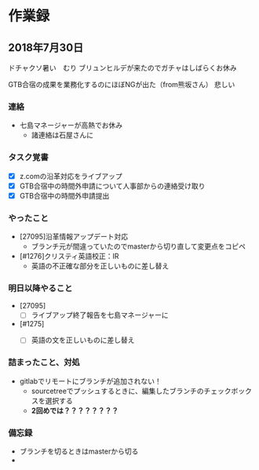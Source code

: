 # 作業録  
## 2018年7月30日 
ドチャクソ暑い　むり
ブリュンヒルデが来たのでガチャはしばらくお休み

GTB合宿の成果を業務化するのにほぼNGが出た（from熊坂さん）
悲しい

### 連絡
- 七島マネージャーが高熱でお休み
	- 諸連絡は石屋さんに


### タスク覚書
- [x] z.comの沿革対応をライブアップ
- [x] GTB合宿中の時間外申請について人事部からの連絡受け取り
- [x] GTB合宿中の時間外申請提出

### やったこと  
- [27095]沿革情報アップデート対応
	- ブランチ元が間違っていたのでmasterから切り直して変更点をコピペ
- [#1276]クリスティ英語校正：IR
	- 英語の不正確な部分を正しいものに差し替え


### 明日以降やること
- [27095]
	- [ ] ライブアップ終了報告を七島マネージャーに
- [#1275] 
	- [ ] 英語の文を正しいものに差し替え


### 詰まったこと、対処
- gitlabでリモートにブランチが追加されない！
	- sourcetreeでプッシュするときに、編集したブランチのチェックボックスを選択する
	- **2回めでは？？？？？？？？**

### 備忘録  
- ブランチを切るときはmasterから切る
- 